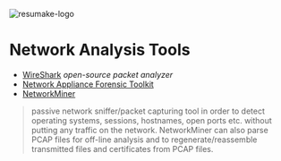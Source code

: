 ![resumake-logo](https://i.imgur.com/Y4JmhrV2.png)

# Network Analysis Tools
* [WireShark](https://www.wireshark.org/) _open-source packet analyzer_
* [Network Appliance Forensic Toolkit](https://blog.didierstevens.com/programs/network-appliance-forensic-toolkit/)
* [NetworkMiner](https://www.netresec.com/?page=networkminer) 
> passive network sniffer/packet capturing tool in order to detect operating systems, sessions, hostnames, open ports etc. without putting any traffic on the network. NetworkMiner can also parse PCAP files for off-line analysis and to regenerate/reassemble transmitted files and certificates from PCAP files.
